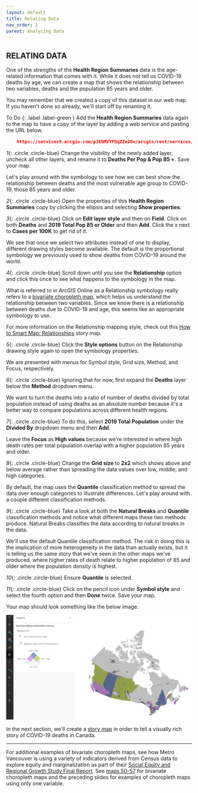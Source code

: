 ```yaml
---
layout: default
title: Relating Data
nav_order: 2
parent: Analyzing Data
---
```


## RELATING DATA

One of the strengths of the **Health Region Summaries** data is the age-related information that comes with it. While it does not tell us COVID-19 deaths by age, we can create a map that shows the relationship between two variables, deaths and the population 85 years and older.

You may remember that we created a copy of this dataset in our web map. If you haven't done so already, we'll start off by renaming it.

To Do
{: .label .label-green }
Add the **Health Region Summaries** data again to the map to have a copy of the layer by adding a web service and pasting the URL below.

```json
    https://services9.arcgis.com/pJENMVYPQqZZe20v/arcgis/rest/services/NewHybridRegionalHeathBoundaries/FeatureServer
```

*1*{: .circle .circle-blue} Change the visibility of the newly added layer, uncheck all other layers, and rename it to **Deaths Per Pop & Pop 85 +**. Save your map.

Let's play around with the symbology to see how we can best show the relationship between deaths and the most vulnerable age group to COVID-19, those 85 years and older.

*2*{: .circle .circle-blue} Open the properties of this **Health Region Summaries** copy by clicking the ellipsis and selecting **Show properties**.

*3*{: .circle .circle-blue} Click on **Edit layer style** and then on **Field**. Click on both **Deaths** and **2019 Total Pop 85 or Older** and then **Add**. Click the x next to **Cases per 100K** to get rid of it.

We see that once we select two attributes instead of one to display, different drawing styles become available. The default is the proportional symbology we previously used to show deaths from COVID-19 around the world.

*4*{: .circle .circle-blue} Scroll down until you see the **Relationship** option and click this once to see what happens to the symbology in the map.

What is referred to in ArcGIS Online as a Relationship symbology really refers to a [bivariate choropleth map](https://www.joshuastevens.net/cartography/make-a-bivariate-choropleth-map/), which helps us understand the relationship between two variables. Since we know there is a relationship between deaths due to COVID-19 and age, this seems like an appropriate symbology to use.

For more information on the Relationship mapping style, check out this [How to Smart Map: Relationships](https://www.arcgis.com/apps/Cascade/index.html?appid=28f71c557007440ebd936b21969ffff8) story map.

*5*{: .circle .circle-blue} Click the **Style options** button on the Relationship drawing style again to open the symbology properties.

We are presented with menus for Symbol style, Grid size, Method, and Focus, respectively.

*6*{: .circle .circle-blue} Ignoring that for now, first expand the **Deaths** layer below the **Method** dropdown menu.

We want to turn the deaths into a ratio of number of deaths divided by total population instead of using deaths as an absolute number because it's a better way to compare populations across different health regions.

*7*{: .circle .circle-blue} To do this, select **2019 Total Population** under the **Divided By** dropdown menu and then **Add**.

Leave the **Focus** as **High values** because we're interested in where high death rates per total population overlap with a higher population 85 years and older.

*8*{: .circle .circle-blue} Change the **Grid size** to **2x2** which shows above and below average rather than spreading the data values over low, middle, and high categories.

By default, the map uses the **Quantile** classification method to spread the data over enough categories to illustrate differences. Let's play around with a couple different classification methods.

*9*{: .circle .circle-blue} Take a look at both the **Natural Breaks** and **Quantile** classification methods and notice what different maps these two methods produce. Natural Breaks classifies the data according to natural breaks in the data.

We'll use the default Quantile classification method. The risk in doing this is the implication of more heterogeneity in the data than actually exists, but it is telling us the same story that we've seen in the other maps we've produced, where higher rates of death relate to higher population of 85 and older where the population density is highest.

*10*{: .circle .circle-blue} Ensure **Quantile** is selected.

*11*{: .circle .circle-blue} Click on the pencil icon under **Symbol style** and select the fourth option and then **Done** twice. Save your map.

Your map should look something like the below image.

![bivariate.png](../images/bivariate.png)

In the next section, we'll create a [story map](https://storymaps.arcgis.com/stories) in order to tell a visually rich story of COVID-19 deaths in Canada.

***

For additional examples of bivariate choropleth maps, see how Metro Vancouver is using a variety of indicators derived from Census data to explore equity and marginalization as part of their [Social Equity and Regional Growth Study Final Report](http://www.metrovancouver.org/boards/RegionalPlanning/RPL_2021-Mar-5_AGE.pdf#page=20). See [maps 50-57](http://www.metrovancouver.org/services/regional-planning/PlanningPublications/Equity_Regional_Growth_Management_Study_Phase2-Appendix-I-Maps.pdf) for bivariate choropleth maps and the preceding slides for examples of choropleth maps using only one variable.
